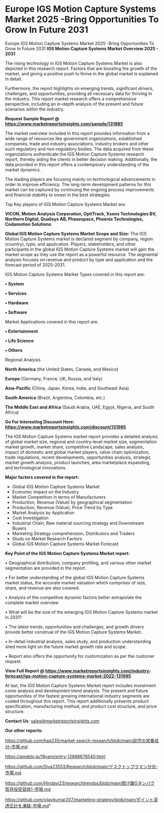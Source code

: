 # Europe IGS Motion Capture Systems Market 2025 -Bring Opportunities To Grow In Future 2031
Europe IGS Motion Capture Systems Market 2025 -Bring Opportunities To Grow In Future 2031
<Strong> IGS Motion Capture Systems Market Overview 2025 - 2031</strong>

The rising technology in IGS Motion Capture Systems Market is also depicted in this research report. Factors that are boosting the growth of the market, and giving a positive push to thrive in the global market is explained in detail.

Furthermore, the report highlights on emerging trends, significant drivers, challenges, and opportunities, providing all necessary data for thriving in the industry. This report market research offers a comprehensive perspective, including an in-depth analysis of the present and future scenarios within the industry.

<strong>Request Sample Report @ <a href=https://www.marketreportsinsights.com/sample/131985>https://www.marketreportsinsights.com/sample/131985</a></strong>

The market overview included in this report provides information from a wide range of resources like government organizations, established companies, trade and industry associations, industry brokers and other such regulatory and non-regulatory bodies. The data acquired from these organizations authenticate the IGS Motion Capture Systems research report, thereby aiding the clients in better decision making. Additionally, the data provided in this report offers a contemporary understanding of the market dynamics.

The leading players are focusing mainly on technological advancements in order to improve efficiency. The long-term development patterns for this market can be captured by continuing the ongoing process improvements and financial stability to invest in the best strategies.

Top Key players of IGS Motion Capture Systems Market are:

<strong>VICON, Motion Analysis Corporation, OptiTrack, Xsens Technologies BV, Northern Digital, Qualisys AB, Phasespace, Phoenix Technologies, Codamotion Solutions</strong>

<strong><b>Global IGS Motion Capture Systems Market Scope and Size:</b></strong>
The IGS Motion Capture Systems market is declared segment by company, region (country), type, and application. Players, stakeholders, and other participants in the global IGS Motion Capture Systems market will gain the market scope as they use the report as a powerful resource. The segmental analysis focuses on revenue and product by type and application and the forecast period of 2025-2031.

IGS Motion Capture Systems Market Types covered in this report are:

<strong>• System

• Services

• Hardware

• Software</strong>

Market Applications covered in this report are:

<strong>• Entertainment

• Life Science

• Others</strong> 

Regional Analysis

<strong>North America</strong> (the United States, Canada, and Mexico)

<strong>Europe</strong> (Germany, France, UK, Russia, and Italy)

<strong>Asia-Pacific</strong> (China, Japan, Korea, India, and Southeast Asia)

<strong>South America</strong> (Brazil, Argentina, Colombia, etc.)

<strong>The Middle East and Africa</strong> (Saudi Arabia, UAE, Egypt, Nigeria, and South Africa)

<strong>Go For Interesting Discount Here: <a href=https://www.marketreportsinsights.com/discount/131985>https://www.marketreportsinsights.com/discount/131985</a></strong>

The IGS Motion Capture Systems market report provides a detailed analysis of global market size, regional and country-level market size, segmentation market growth, market share, competitive Landscape, sales analysis, impact of domestic and global market players, value chain optimization, trade regulations, recent developments, opportunities analysis, strategic market growth analysis, product launches, area marketplace expanding, and technological innovations.

<strong><b>Major factors covered in the report:</b></strong>
<ul>
  <li>Global IGS Motion Capture Systems Market </li>
  <li>Economic Impact on the Industry</li>
  <li>Market Competition in terms of Manufacturers</li>
  <li>Production, Revenue (Value) by geographical segmentation</li>
  <li>Production, Revenue (Value), Price Trend by Type</li>
  <li>Market Analysis by Application</li>
  <li>Cost Investigation</li>
  <li>Industrial Chain, Raw material sourcing strategy and Downstream Buyers</li>
  <li>Marketing Strategy comprehension, Distributors and Traders</li>
  <li>Study on Market Research Factors</li>
  <li>Global IGS Motion Capture Systems Market Forecast</li>
</ul>

<strong><b>Key Point of the IGS Motion Capture Systems Market report:</b></strong>

• Geographical distribution, company profiling, and various other market segmentation are provided in the report.

• For better understanding of the global IGS Motion Capture Systems market status, the accurate market valuation which comprises of size, share, and revenue are also covered.

• Analysis of the competitive dynamic factors better extrapolate the complete market overview

• What will be the size of the emerging IGS Motion Capture Systems market in 2031?

• The latest trends, opportunities and challenges, and growth drivers provide better construal of the IGS Motion Capture Systems Market.

• In-detail industrial analysis, sales study, and production understanding shed more light on the future market growth rate and scope.

• Report also offers the opportunity for customization as per the customer request.

<strong><b>View Full Report @ <a href=https://www.marketreportsinsights.com/industry-forecast/igs-motion-capture-systems-market-2022-131985>https://www.marketreportsinsights.com/industry-forecast/igs-motion-capture-systems-market-2022-131985</a></b></strong>


At last, the IGS Motion Capture Systems Market report includes investment come analysis and development trend analysis. The present and future opportunities of the fastest growing international industry segments are coated throughout this report. This report additionally presents product specification, manufacturing method, and product cost structure, and price structure.

<strong>Contact Us:</strong>
sales@marketreportsinsights.com

<strong>Our other reports:</strong>

<a href=https://github.com/haq235/market-search-research/blob/main/幼児の栄養成分-市場.md>https://github.com/haq235/market-search-research/blob/main/幼児の栄養成分-市場.md</a>

<a href=https://ameblo.jp/18yam/entry-12889678540.html>https://ameblo.jp/18yam/entry-12889678540.html</a>

<a href=https://github.com/Siya23553/Research/blob/main/デスクトップラマン分光-市場.md>https://github.com/Siya23553/Research/blob/main/デスクトップラマン分光-市場.md</a>

<a href=https://github.com/Hindavi23/researchtrendss/blob/main/胆汁酸Gタンパク質共役受容体1-市場.md>https://github.com/Hindavi23/researchtrendss/blob/main/胆汁酸Gタンパク質共役受容体1-市場.md</a>

<a href=https://github.com/vijaykumar207/marketing-strategy/blob/main/ポイント浸透圧計を凍結-市場.md>https://github.com/vijaykumar207/marketing-strategy/blob/main/ポイント浸透圧計を凍結-市場.md</a>"
